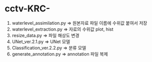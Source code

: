 # cctv-KRC-
1. waterlevel_assimilation.py => 원본자료 파일 이름에 수위값 붙여서 저장
2. waterlevel_extraction.py => 자료의 수위값 plot, hist
3. resize_data.py => 파일 해상도 변경
4. UNet_ver.2.1.py => UNet 모델
5. Classification_ver.2.2.py => 분류 모델
6. generate_annotation.py => annotation 파일 복제
